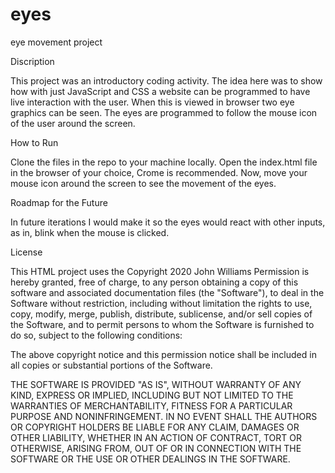 # eyes
eye movement project

Discription 

This project was an introductory coding activity. The idea here was to show how with just JavaScript and CSS a website can be programmed to have live interaction with the user. When this is viewed in browser two eye graphics can be seen. The eyes are programmed to follow the mouse icon of the user around the screen. 

How to Run 

Clone the files in the repo to your machine locally. Open the index.html file in the browser of your choice, Crome is recommended. Now, move your mouse icon around the screen to see the movement of the eyes. 

Roadmap for the Future 

In future iterations I would make it so the eyes would react with other inputs, as in, blink when the mouse is clicked. 

License

This HTML project uses the Copyright 2020 John Williams
Permission is hereby granted, free of charge, to any person obtaining a copy of this software and associated documentation files (the "Software"), to deal in the Software without restriction, including without limitation the rights to use, copy, modify, merge, publish, distribute, sublicense, and/or sell copies of the Software, and to permit persons to whom the Software is furnished to do so, subject to the following conditions:

The above copyright notice and this permission notice shall be included in all copies or substantial portions of the Software.

THE SOFTWARE IS PROVIDED "AS IS", WITHOUT WARRANTY OF ANY KIND, EXPRESS OR IMPLIED, INCLUDING BUT NOT LIMITED TO THE WARRANTIES OF MERCHANTABILITY, FITNESS FOR A PARTICULAR PURPOSE AND NONINFRINGEMENT. IN NO EVENT SHALL THE AUTHORS OR COPYRIGHT HOLDERS BE LIABLE FOR ANY CLAIM, DAMAGES OR OTHER LIABILITY, WHETHER IN AN ACTION OF CONTRACT, TORT OR OTHERWISE, ARISING FROM, OUT OF OR IN CONNECTION WITH THE SOFTWARE OR THE USE OR OTHER DEALINGS IN THE SOFTWARE.
